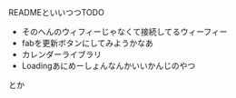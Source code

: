 READMEといいつつTODO

 - そのへんのウィフィーじゃなくて接続してるウィーフィー
 - fabを更新ボタンにしてみようかなあ
 - カレンダーライブラリ
 - Loadingあにめーしょんなんかいいかんじのやつ

とか
